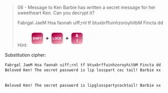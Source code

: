 >
> 06 - Message to Ken
> Barbie has written a secret message for her sweetheart Ken. Can you decrypt it?
> 
> Fabrgal JaeM Hsa faonah uiff;rnl tf btuxbrffuinhzoroyhitbM Fincta dd
> 
> Hint:
> ![Hint Img](barbie.png)
>


Substitution cipher:

```
Fabrgal JaeM Hsa faonah uiff;rnl tf btuxbrffuinhzoroyhitbM Fincta dd
Beloved Ken! The secret password is lip losspart coc tail! Barbie xx


Beloved Ken! The secret password is lipglosspartycocktail! Barbie xx
```